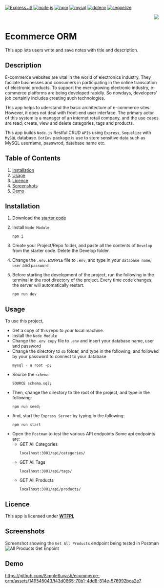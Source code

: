 
[![Express JS](https://img.shields.io/badge/express.js-blue?style=for-the-badge&logo=express&logoColor=white&labelColor=red)](https://expressjs.com/) [![node.js](https://img.shields.io/badge/Node.js-blue?style=for-the-badge&logo=Node.js&logoColor=white&labelColor=red)](https://nodejs.org/en) [![npm](https://img.shields.io/badge/npm-blue?style=for-the-badge&logo=npm&logoColor=white&labelColor=red)](https://www.npmjs.com/)
[![mysql](https://img.shields.io/badge/mysql-blue?style=for-the-badge&logo=mysql&logoColor=white&labelColor=red)](https://www.mysql.com/) [![dotenv](https://img.shields.io/badge/dotenv-blue?style=for-the-badge&logo=dotenv&logoColor=white&labelColor=red)](https://www.npmjs.com/package/dotenv) [![sequelize](https://img.shields.io/badge/sequelize-blue?style=for-the-badge&logo=sequelize&logoColor=white&labelColor=red)](https://sequelize.org/api/v6/identifiers)


<div align="right"> 
<a href= "http://www.wtfpl.net/about/"><img src = "https://img.shields.io/badge/License-WTFPL-brightgreen.svg"></a>
</div>

# Ecommerce ORM   

This app lets users write and save notes with title and description.

##  Description

E-commerce websites are vital in the world of electronics industry. They facilate businesses and consumers in participating in the online transcation of electronic products. To support the ever-growing electronic industry, e-commerce platforms are being developed rapidly. So nowdays, developers' job certainly includes creating such technologies. 

This app helps to uderstand the basic architecture of e-commerce sites. However, it does not deal with front-end user interface. The primary actor of this system is a manager of an internet retail company, and the use cases are read, create, view and delete categories, tags and products. 

This app builds `Node.js` Restful CRUD `API`s using `Express`, `Sequelize` with `MySQL` database. `DotEnv` package is use to store sensitive data such as MySQL username, passwrod, database name etc.


## Table of Contents

1. [Installation](#installation)
1. [Usage](#usage)
1. [Licence](#licence)
1. [Screenshots](#screenshots)
1. [Demo](#demo)


## Installation 

1. Download the [starter code](https://github.com/coding-boot-camp/fantastic-umbrella)
         
1. Install `Node Module`
    ```
    npm i
    ```
1. Create your Project/Repo folder, and paste all the contents of `Develop` from the starter code. Delete the Develop folder.

1. Change the  `.env.EXAMPLE` file to `.env`, and  type in your `database name`, `user` and `password`
1. Before starting the development of the project, run the following in the terminal in the root directory of the project. Every time code changes, the server will automatically restart.
    ```
    npm run dev
    ```

## Usage

To use this project,
- Get a copy of this repo to your local machine.
- Install the `Node Module`
- Change the `.env copy` file to `.env` and insert your database name, user and password
- Change the directory to `db` folder, and type in the following, and followed by your password to connect to your database 
    ```
    mysql - u root -p;
  ```
- Source the `schema`
    ```
    SOURCE schema.sql;
    ```
- Then, change the directory to the root of the project, and type in the following:
    ```
    npm run seed;
    ```
- And, start the `Express Server` by typing in the following:
    ```
    npm run start
    ```
- Open the `Postman` to test the various API endpoints
    Some api endpoints are:
    - GET All Categories
        ```
        localhost:3001/api/categories/
        ```
    - GET All Tags
        ```
        localhost:3001/api/tags/
        ```
    - GET All Products
        ```
        localhost:3001/api/products/
        ```



## Licence

This app is licensed under [**WTFPL**](http://www.wtfpl.net/about/)

## Screenshots

Screenshot showing the `Get All Products` endpoint being tested in Postman         
![All Products Get Enpoint](./assets/images/ecommerce-orm.png)


## Demo            
https://github.com/SimpleSuyash/ecommerce-orm/assets/149545043/f43d0865-70b1-4dd8-814e-576992bca2e7


